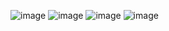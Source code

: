 ![image](https://github.com/abdullahmiraz/snake-game-c-sharp/assets/39720659/408ba017-73b9-4110-a8be-e5e458ff4b44)
![image](https://github.com/abdullahmiraz/snake-game-c-sharp/assets/39720659/70c6738a-386a-4e55-acef-bd37e65af9e0)
![image](https://github.com/abdullahmiraz/snake-game-c-sharp/assets/39720659/1e552e30-4c0a-484b-80da-3557b9a23cde)
![image](https://github.com/abdullahmiraz/snake-game-c-sharp/assets/39720659/20a311c4-4238-4030-818e-aa7ec6465fbe)
